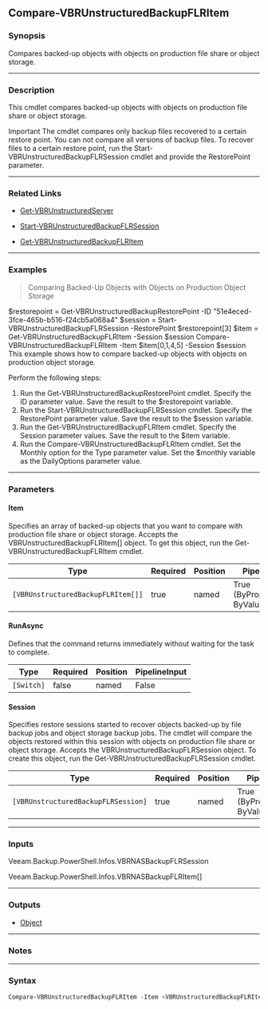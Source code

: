 Compare-VBRUnstructuredBackupFLRItem
------------------------------------

### Synopsis
Compares backed-up objects with objects on production file share or object storage.

---

### Description

This cmdlet compares backed-up objects with objects on production file share or object storage.

Important The cmdlet compares only backup files recovered to a certain restore point. You can not compare all versions of backup files. To recover files to a certain restore point, run the Start-VBRUnstructuredBackupFLRSession cmdlet and provide the RestorePoint parameter.

---

### Related Links
* [Get-VBRUnstructuredServer](Get-VBRUnstructuredServer)

* [Start-VBRUnstructuredBackupFLRSession](Start-VBRUnstructuredBackupFLRSession)

* [Get-VBRUnstructuredBackupFLRItem](Get-VBRUnstructuredBackupFLRItem)

---

### Examples
> Comparing Backed-Up Objects with Objects on Production Object Storage

$restorepoint = Get-VBRUnstructuredBackupRestorePoint -ID "51e4eced-3fce-465b-b516-f24cb5a068a4"
$session = Start-VBRUnstructuredBackupFLRSession -RestorePoint $restorepoint[3]
$item = Get-VBRUnstructuredBackupFLRItem -Session $session
Compare-VBRUnstructuredBackupFLRItem -Item $item[0,1,4,5] -Session $session
This example shows how to compare backed-up objects with objects on production object storage.

Perform the following steps:
1. Run the Get-VBRUnstructuredBackupRestorePoint cmdlet. Specify the ID parameter value. Save the result to the $restorepoint variable.
2. Run the Start-VBRUnstructuredBackupFLRSession cmdlet. Specify the RestorePoint parameter value. Save the result to the $session variable.
3. Run the Get-VBRUnstructuredBackupFLRItem cmdlet. Specify the Session parameter values. Save the result to the $item variable.
4. Run the Compare-VBRUnstructuredBackupFLRItem cmdlet. Set the Monthly option for the Type parameter value. Set the $monthly variable as the DailyOptions parameter value.

---

### Parameters
#### **Item**
Specifies an array of backed-up objects that you want to compare with production file share or object storage. Accepts the VBRUnstructuredBackupFLRItem[] object.  To get this object, run the Get-VBRUnstructuredBackupFLRItem cmdlet.

|Type                              |Required|Position|PipelineInput                 |
|----------------------------------|--------|--------|------------------------------|
|`[VBRUnstructuredBackupFLRItem[]]`|true    |named   |True (ByPropertyName, ByValue)|

#### **RunAsync**
Defines that the command returns immediately without waiting for the task to complete.

|Type      |Required|Position|PipelineInput|
|----------|--------|--------|-------------|
|`[Switch]`|false   |named   |False        |

#### **Session**
Specifies restore sessions started to recover objects backed-up by file backup jobs and object storage backup jobs. The cmdlet will compare the objects restored within this session with objects on production file share or object storage. Accepts the VBRUnstructuredBackupFLRSession object.  To create this object, run the Get-VBRUnstructuredBackupFLRSession cmdlet.

|Type                               |Required|Position|PipelineInput                 |
|-----------------------------------|--------|--------|------------------------------|
|`[VBRUnstructuredBackupFLRSession]`|true    |named   |True (ByPropertyName, ByValue)|

---

### Inputs
Veeam.Backup.PowerShell.Infos.VBRNASBackupFLRSession

Veeam.Backup.PowerShell.Infos.VBRNASBackupFLRItem[]

---

### Outputs
* [Object](https://learn.microsoft.com/en-us/dotnet/api/System.Object)

---

### Notes

---

### Syntax
```PowerShell
Compare-VBRUnstructuredBackupFLRItem -Item <VBRUnstructuredBackupFLRItem[]> [-RunAsync] -Session <VBRUnstructuredBackupFLRSession> [<CommonParameters>]
```
